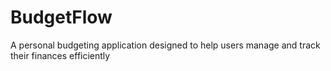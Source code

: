 # BudgetFlow
A personal budgeting application designed to help users manage and track their finances efficiently
